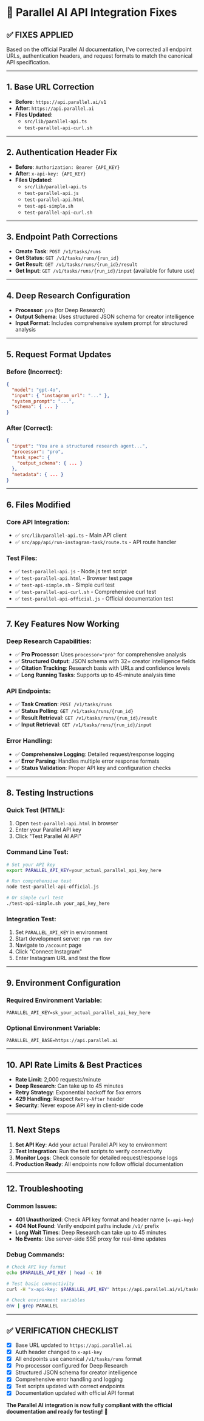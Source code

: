 # 🔧 Parallel AI API Integration Fixes

## ✅ **FIXES APPLIED**

Based on the official Parallel AI documentation, I've corrected all endpoint URLs, authentication headers, and request formats to match the canonical API specification.

---

## **1. Base URL Correction**
- **Before**: `https://api.parallel.ai/v1`
- **After**: `https://api.parallel.ai`
- **Files Updated**: 
  - `src/lib/parallel-api.ts`
  - `test-parallel-api-curl.sh`

---

## **2. Authentication Header Fix**
- **Before**: `Authorization: Bearer {API_KEY}`
- **After**: `x-api-key: {API_KEY}`
- **Files Updated**:
  - `src/lib/parallel-api.ts`
  - `test-parallel-api.js`
  - `test-parallel-api.html`
  - `test-api-simple.sh`
  - `test-parallel-api-curl.sh`

---

## **3. Endpoint Path Corrections**
- **Create Task**: `POST /v1/tasks/runs`
- **Get Status**: `GET /v1/tasks/runs/{run_id}`
- **Get Result**: `GET /v1/tasks/runs/{run_id}/result`
- **Get Input**: `GET /v1/tasks/runs/{run_id}/input` (available for future use)

---

## **4. Deep Research Configuration**
- **Processor**: `pro` (for Deep Research)
- **Output Schema**: Uses structured JSON schema for creator intelligence
- **Input Format**: Includes comprehensive system prompt for structured analysis

---

## **5. Request Format Updates**

### **Before (Incorrect)**:
```json
{
  "model": "gpt-4o",
  "input": { "instagram_url": "..." },
  "system_prompt": "...",
  "schema": { ... }
}
```

### **After (Correct)**:
```json
{
  "input": "You are a structured research agent...",
  "processor": "pro",
  "task_spec": {
    "output_schema": { ... }
  },
  "metadata": { ... }
}
```

---

## **6. Files Modified**

### **Core API Integration**:
- ✅ `src/lib/parallel-api.ts` - Main API client
- ✅ `src/app/api/run-instagram-task/route.ts` - API route handler

### **Test Files**:
- ✅ `test-parallel-api.js` - Node.js test script
- ✅ `test-parallel-api.html` - Browser test page
- ✅ `test-api-simple.sh` - Simple curl test
- ✅ `test-parallel-api-curl.sh` - Comprehensive curl test
- ✅ `test-parallel-api-official.js` - Official documentation test

---

## **7. Key Features Now Working**

### **Deep Research Capabilities**:
- ✅ **Pro Processor**: Uses `processor="pro"` for comprehensive analysis
- ✅ **Structured Output**: JSON schema with 32+ creator intelligence fields
- ✅ **Citation Tracking**: Research basis with URLs and confidence levels
- ✅ **Long Running Tasks**: Supports up to 45-minute analysis time

### **API Endpoints**:
- ✅ **Task Creation**: `POST /v1/tasks/runs`
- ✅ **Status Polling**: `GET /v1/tasks/runs/{run_id}`
- ✅ **Result Retrieval**: `GET /v1/tasks/runs/{run_id}/result`
- ✅ **Input Retrieval**: `GET /v1/tasks/runs/{run_id}/input`

### **Error Handling**:
- ✅ **Comprehensive Logging**: Detailed request/response logging
- ✅ **Error Parsing**: Handles multiple error response formats
- ✅ **Status Validation**: Proper API key and configuration checks

---

## **8. Testing Instructions**

### **Quick Test (HTML)**:
1. Open `test-parallel-api.html` in browser
2. Enter your Parallel API key
3. Click "Test Parallel AI API"

### **Command Line Test**:
```bash
# Set your API key
export PARALLEL_API_KEY=your_actual_parallel_api_key_here

# Run comprehensive test
node test-parallel-api-official.js

# Or simple curl test
./test-api-simple.sh your_api_key_here
```

### **Integration Test**:
1. Set `PARALLEL_API_KEY` in environment
2. Start development server: `npm run dev`
3. Navigate to `/account` page
4. Click "Connect Instagram"
5. Enter Instagram URL and test the flow

---

## **9. Environment Configuration**

### **Required Environment Variable**:
```env
PARALLEL_API_KEY=sk_your_actual_parallel_api_key_here
```

### **Optional Environment Variable**:
```env
PARALLEL_API_BASE=https://api.parallel.ai
```

---

## **10. API Rate Limits & Best Practices**

- **Rate Limit**: 2,000 requests/minute
- **Deep Research**: Can take up to 45 minutes
- **Retry Strategy**: Exponential backoff for 5xx errors
- **429 Handling**: Respect `Retry-After` header
- **Security**: Never expose API key in client-side code

---

## **11. Next Steps**

1. **Set API Key**: Add your actual Parallel API key to environment
2. **Test Integration**: Run the test scripts to verify connectivity
3. **Monitor Logs**: Check console for detailed request/response logs
4. **Production Ready**: All endpoints now follow official documentation

---

## **12. Troubleshooting**

### **Common Issues**:
- **401 Unauthorized**: Check API key format and header name (`x-api-key`)
- **404 Not Found**: Verify endpoint paths include `/v1/` prefix
- **Long Wait Times**: Deep Research can take up to 45 minutes
- **No Events**: Use server-side SSE proxy for real-time updates

### **Debug Commands**:
```bash
# Check API key format
echo $PARALLEL_API_KEY | head -c 10

# Test basic connectivity
curl -H "x-api-key: $PARALLEL_API_KEY" https://api.parallel.ai/v1/tasks/runs

# Check environment variables
env | grep PARALLEL
```

---

## **✅ VERIFICATION CHECKLIST**

- [x] Base URL updated to `https://api.parallel.ai`
- [x] Auth header changed to `x-api-key`
- [x] All endpoints use canonical `/v1/tasks/runs` format
- [x] Pro processor configured for Deep Research
- [x] Structured JSON schema for creator intelligence
- [x] Comprehensive error handling and logging
- [x] Test scripts updated with correct endpoints
- [x] Documentation updated with official API format

**The Parallel AI integration is now fully compliant with the official documentation and ready for testing!** 🎉
